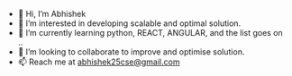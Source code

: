- 👋 Hi, I’m Abhishek
- 👀 I’m interested in developing scalable and optimal solution.
- 🌱 I’m currently learning python, REACT, ANGULAR, and the list goes on ..
- 💞️ I’m looking to collaborate to improve and optimise solution.
- 📫 Reach me at abhishek25cse@gmail.com
<!---
abhishek25cse/abhishek25cse is a ✨ special ✨ repository because its `README.md` (this file) appears on your GitHub profile.
You can click the Preview link to take a look at your changes.
--->
